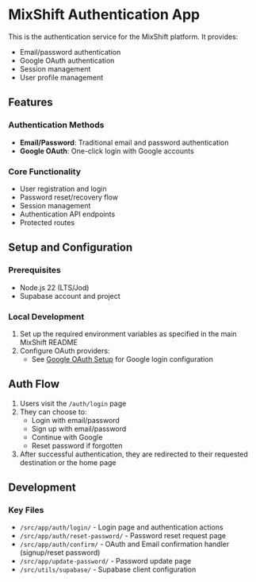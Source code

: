 # MixShift Authentication App

This is the authentication service for the MixShift platform. It provides:

- Email/password authentication
- Google OAuth authentication
- Session management
- User profile management

## Features

### Authentication Methods

- **Email/Password**: Traditional email and password authentication
- **Google OAuth**: One-click login with Google accounts

### Core Functionality

- User registration and login
- Password reset/recovery flow
- Session management
- Authentication API endpoints
- Protected routes

## Setup and Configuration

### Prerequisites

- Node.js 22 (LTS/Jod)
- Supabase account and project

### Local Development

1. Set up the required environment variables as specified in the main MixShift README
2. Configure OAuth providers:
   - See [Google OAuth Setup](./GOOGLE_OAUTH_SETUP.md) for Google login configuration

## Auth Flow

1. Users visit the `/auth/login` page
2. They can choose to:
   - Login with email/password
   - Sign up with email/password
   - Continue with Google
   - Reset password if forgotten
3. After successful authentication, they are redirected to their requested destination or the home page

## Development

### Key Files

- `/src/app/auth/login/` - Login page and authentication actions
- `/src/app/auth/reset-password/` - Password reset request page
- `/src/app/auth/confirm/` - OAuth and Email confirmation handler (signup/reset password)
- `/src/app/update-password/` - Password update page
- `/src/utils/supabase/` - Supabase client configuration
